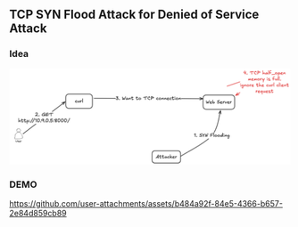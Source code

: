 ## TCP SYN Flood Attack for Denied of Service Attack

### Idea

![](assets/tcp_syn_flood_attack_for_dos_demo_idea.png)

### DEMO

https://github.com/user-attachments/assets/b484a92f-84e5-4366-b657-2e84d859cb89
